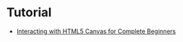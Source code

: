 # Tutorial
  - [Interacting with HTML5 Canvas for Complete Beginners](https://www.youtube.com/watch?v=vxljFhP2krI&list=PLpPnRKq7eNW3We9VdCfx9fprhqXHwTPXL&index=4&pp=iAQB)